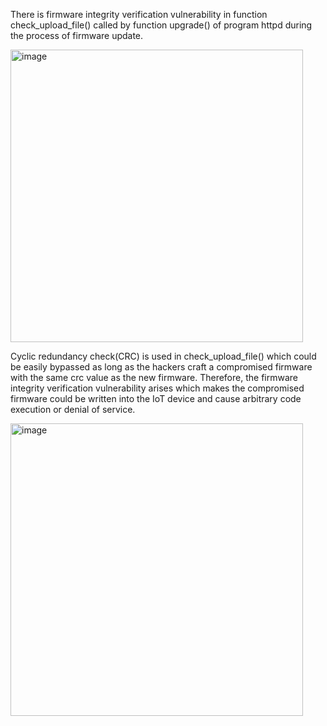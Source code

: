 
There is firmware integrity verification vulnerability in function check_upload_file() called by function upgrade() of program httpd during the process of firmware update. 

<img width="468" alt="image" src="https://github.com/user-attachments/assets/0a10d05f-9ebc-4bfd-ac49-951d2a542cbf" />

 
Cyclic redundancy check(CRC) is used in check_upload_file() which could be easily bypassed as long as the hackers craft a compromised firmware with the same crc value as the new firmware. Therefore, the firmware integrity verification vulnerability arises which makes the compromised firmware could be written into the IoT device and cause arbitrary code execution or denial of service.

<img width="468" alt="image" src="https://github.com/user-attachments/assets/51c71358-34ea-49b0-92a5-7092fb2aac6f" />

